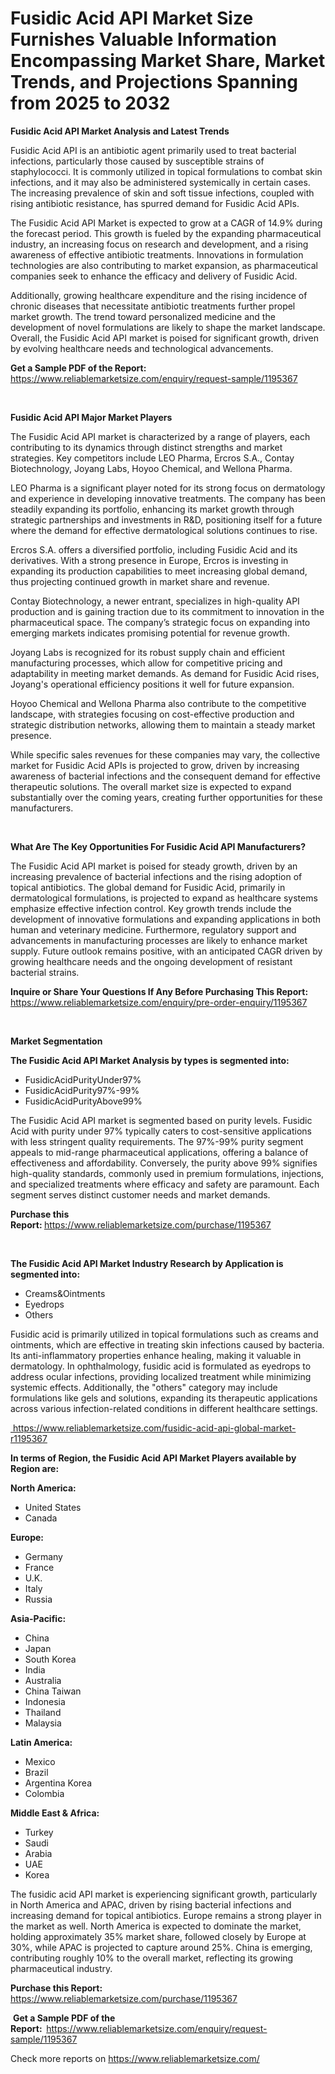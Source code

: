 <p><h1>Fusidic Acid API Market Size Furnishes Valuable Information Encompassing Market Share, Market Trends, and Projections Spanning from 2025 to 2032</h1></p><p><strong>Fusidic Acid API Market Analysis and Latest Trends</strong></p>
<p><p>Fusidic Acid API is an antibiotic agent primarily used to treat bacterial infections, particularly those caused by susceptible strains of staphylococci. It is commonly utilized in topical formulations to combat skin infections, and it may also be administered systemically in certain cases. The increasing prevalence of skin and soft tissue infections, coupled with rising antibiotic resistance, has spurred demand for Fusidic Acid APIs.</p><p>The Fusidic Acid API Market is expected to grow at a CAGR of 14.9% during the forecast period. This growth is fueled by the expanding pharmaceutical industry, an increasing focus on research and development, and a rising awareness of effective antibiotic treatments. Innovations in formulation technologies are also contributing to market expansion, as pharmaceutical companies seek to enhance the efficacy and delivery of Fusidic Acid.</p><p>Additionally, growing healthcare expenditure and the rising incidence of chronic diseases that necessitate antibiotic treatments further propel market growth. The trend toward personalized medicine and the development of novel formulations are likely to shape the market landscape. Overall, the Fusidic Acid API market is poised for significant growth, driven by evolving healthcare needs and technological advancements.</p></p>
<p><strong>Get a Sample PDF of the Report:&nbsp;</strong> <a href="https://www.reliablemarketsize.com/enquiry/request-sample/1195367?utm_campaign=2453&utm_medium=2&utm_source=Github&utm_content=ia&utm_term=22032025&utm_id=fusidic-acid-api">https://www.reliablemarketsize.com/enquiry/request-sample/1195367</a></p>
<p>&nbsp;</p>
<p><strong>Fusidic Acid API Major Market Players</strong></p>
<p><p>The Fusidic Acid API market is characterized by a range of players, each contributing to its dynamics through distinct strengths and market strategies. Key competitors include LEO Pharma, Ercros S.A., Contay Biotechnology, Joyang Labs, Hoyoo Chemical, and Wellona Pharma.</p><p>LEO Pharma is a significant player noted for its strong focus on dermatology and experience in developing innovative treatments. The company has been steadily expanding its portfolio, enhancing its market growth through strategic partnerships and investments in R&D, positioning itself for a future where the demand for effective dermatological solutions continues to rise. </p><p>Ercros S.A. offers a diversified portfolio, including Fusidic Acid and its derivatives. With a strong presence in Europe, Ercros is investing in expanding its production capabilities to meet increasing global demand, thus projecting continued growth in market share and revenue.</p><p>Contay Biotechnology, a newer entrant, specializes in high-quality API production and is gaining traction due to its commitment to innovation in the pharmaceutical space. The company’s strategic focus on expanding into emerging markets indicates promising potential for revenue growth.</p><p>Joyang Labs is recognized for its robust supply chain and efficient manufacturing processes, which allow for competitive pricing and adaptability in meeting market demands. As demand for Fusidic Acid rises, Joyang's operational efficiency positions it well for future expansion.</p><p>Hoyoo Chemical and Wellona Pharma also contribute to the competitive landscape, with strategies focusing on cost-effective production and strategic distribution networks, allowing them to maintain a steady market presence.</p><p>While specific sales revenues for these companies may vary, the collective market for Fusidic Acid APIs is projected to grow, driven by increasing awareness of bacterial infections and the consequent demand for effective therapeutic solutions. The overall market size is expected to expand substantially over the coming years, creating further opportunities for these manufacturers.</p></p>
<p>&nbsp;</p>
<p><strong>What Are The Key Opportunities For Fusidic Acid API Manufacturers?</strong></p>
<p><p>The Fusidic Acid API market is poised for steady growth, driven by an increasing prevalence of bacterial infections and the rising adoption of topical antibiotics. The global demand for Fusidic Acid, primarily in dermatological formulations, is projected to expand as healthcare systems emphasize effective infection control. Key growth trends include the development of innovative formulations and expanding applications in both human and veterinary medicine. Furthermore, regulatory support and advancements in manufacturing processes are likely to enhance market supply. Future outlook remains positive, with an anticipated CAGR driven by growing healthcare needs and the ongoing development of resistant bacterial strains.</p></p>
<p><strong>Inquire or Share Your Questions If Any Before Purchasing This Report:</strong> <a href="https://www.reliablemarketsize.com/enquiry/pre-order-enquiry/1195367?utm_campaign=2453&utm_medium=2&utm_source=Github&utm_content=ia&utm_term=22032025&utm_id=fusidic-acid-api">https://www.reliablemarketsize.com/enquiry/pre-order-enquiry/1195367</a></p>
<p>&nbsp;</p>
<p><strong>Market Segmentation</strong></p>
<p><strong>The Fusidic Acid API Market Analysis by types is segmented into:</strong></p>
<p><ul><li>FusidicAcidPurityUnder97%</li><li>FusidicAcidPurity97%-99%</li><li>FusidicAcidPurityAbove99%</li></ul></p>
<p><p>The Fusidic Acid API market is segmented based on purity levels. Fusidic Acid with purity under 97% typically caters to cost-sensitive applications with less stringent quality requirements. The 97%-99% purity segment appeals to mid-range pharmaceutical applications, offering a balance of effectiveness and affordability. Conversely, the purity above 99% signifies high-quality standards, commonly used in premium formulations, injections, and specialized treatments where efficacy and safety are paramount. Each segment serves distinct customer needs and market demands.</p></p>
<p><strong>Purchase this Report:&nbsp;</strong><a href="https://www.reliablemarketsize.com/purchase/1195367?utm_campaign=2453&utm_medium=2&utm_source=Github&utm_content=ia&utm_term=22032025&utm_id=fusidic-acid-api">https://www.reliablemarketsize.com/purchase/1195367</a></p>
<p>&nbsp;</p>
<p><strong>The Fusidic Acid API Market Industry Research by Application is segmented into:</strong></p>
<p><ul><li>Creams&Ointments</li><li>Eyedrops</li><li>Others</li></ul></p>
<p><p>Fusidic acid is primarily utilized in topical formulations such as creams and ointments, which are effective in treating skin infections caused by bacteria. Its anti-inflammatory properties enhance healing, making it valuable in dermatology. In ophthalmology, fusidic acid is formulated as eyedrops to address ocular infections, providing localized treatment while minimizing systemic effects. Additionally, the "others" category may include formulations like gels and solutions, expanding its therapeutic applications across various infection-related conditions in different healthcare settings.</p></p>
<p><a href="https://www.reliablemarketsize.com/fusidic-acid-api-global-market-r1195367?utm_campaign=2453&utm_medium=2&utm_source=Github&utm_content=ia&utm_term=22032025&utm_id=fusidic-acid-api">&nbsp;https://www.reliablemarketsize.com/fusidic-acid-api-global-market-r1195367</a></p>
<p><strong>In terms of Region, the Fusidic Acid API Market Players available by Region are:</strong></p>
<p>
    <p> <strong> North America: </strong>
        <ul>
            <li>United States</li>
            <li>Canada</li>
        </ul>
        </p> 
    <p> <strong> Europe: </strong>
        <ul>
            <li>Germany</li>
            <li>France</li>
            <li>U.K.</li>
            <li>Italy</li>
            <li>Russia</li>
        </ul>
        </p> 
    <p> <strong> Asia-Pacific: </strong>
        <ul>
            <li>China</li>
            <li>Japan</li>
            <li>South Korea</li>
            <li>India</li>
            <li>Australia</li>
            <li>China Taiwan</li>
            <li>Indonesia</li>
            <li>Thailand</li>
            <li>Malaysia</li>
        </ul>
        </p> 
    <p> <strong> Latin America: </strong>
        <ul>
            <li>Mexico</li>
            <li>Brazil</li>
            <li>Argentina Korea</li>
            <li>Colombia</li>
        </ul>
        </p> 
    <p> <strong> Middle East & Africa: </strong>
        <ul>
            <li>Turkey</li>
            <li>Saudi</li>
            <li>Arabia</li>
            <li>UAE</li>
            <li>Korea</li>
        </ul>
    </p>
    </p>
<p><p>The fusidic acid API market is experiencing significant growth, particularly in North America and APAC, driven by rising bacterial infections and increasing demand for topical antibiotics. Europe remains a strong player in the market as well. North America is expected to dominate the market, holding approximately 35% market share, followed closely by Europe at 30%, while APAC is projected to capture around 25%. China is emerging, contributing roughly 10% to the overall market, reflecting its growing pharmaceutical industry.</p></p>
<p><strong>Purchase this Report: </strong><a href="https://www.reliablemarketsize.com/purchase/1195367?utm_campaign=2453&utm_medium=2&utm_source=Github&utm_content=ia&utm_term=22032025&utm_id=fusidic-acid-api">https://www.reliablemarketsize.com/purchase/1195367</a></p>
<p>&nbsp;<strong>Get a Sample PDF of the Report:&nbsp;&nbsp;</strong><a href="https://www.reliablemarketsize.com/enquiry/request-sample/1195367?utm_campaign=2453&utm_medium=2&utm_source=Github&utm_content=ia&utm_term=22032025&utm_id=fusidic-acid-api">https://www.reliablemarketsize.com/enquiry/request-sample/1195367</a></p>
<p><strong></strong></p>
<p>Check more reports on <a href="https://www.reliablemarketsize.com/?utm_campaign=2453&utm_medium=2&utm_source=Github&utm_content=ia&utm_term=22032025&utm_id=fusidic-acid-api">https://www.reliablemarketsize.com/</a></p>
